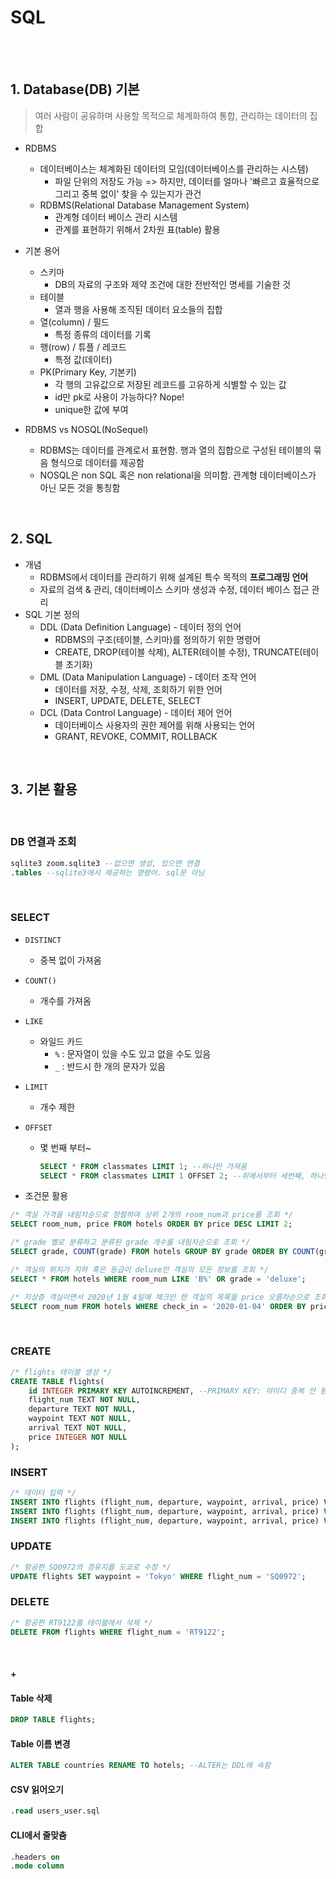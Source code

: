 # SQL





<br>

<br>

## 1. Database(DB) 기본

> 여러 사람이 공유하며 사용할 목적으로 체계화하여 통합, 관리하는 데이터의 집합

- RDBMS
  - 데이터베이스는 체계화된 데이터의 모임(데이터베이스를 관리하는 시스템)
    - 파일 단위의 저장도 가능 => 하지만, 데이터를 얼마나 '빠르고 효율적으로 그리고 중복 없이' 찾을 수 있는지가 관건
  - RDBMS(Relational Database Management System)
    - 관계형 데이터 베이스 관리 시스템
    - 관계를 표현하기 위해서 2차원 표(table) 활용
- 기본 용어
  - 스키마
    - DB의 자료의 구조와 제약 조건에 대한 전반적인 명세를 기술한 것
  - 테이블
    - 열과 행을 사용해 조직된 데이터 요소들의 집합
  - 열(column) / 필드
    - 특정 종류의 데이터를 기록
  - 행(row) / 튜플 / 레코드
    - 특정 값(데이터)
  - PK(Primary Key, 기본키)
    - 각 행의 고유값으로 저장된 레코드를 고유하게 식별할 수 있는 값
    - id만 pk로 사용이 가능하다? Nope!
    - unique한 값에 부여

- RDBMS vs NOSQL(NoSequel)
  - RDBMS는 데이터를 관계로서 표현함. 행과 열의 집합으로 구성된 테이블의 묶음 형식으로 데이터를 제공함
  - NOSQL은 non SQL 혹은 non relational을 의미함. 관계형 데이터베이스가 아닌 모든 것을 통칭함



<br>

## 2. SQL

- 개념
  - RDBMS에서 데이터를 관리하기 위해 설계된 특수 목적의 **프로그래밍 언어**
  - 자료의 검색 & 관리, 데이터베이스 스키마 생성과 수정, 데이터 베이스 접근 관리
- SQL 기본 정의
  - DDL (Data Definition Language) - 데이터 정의 언어
    - RDBMS의 구조(테이블, 스키마)를 정의하기 위한 명령어
    - CREATE, DROP(테이블 삭제), ALTER(테이블 수정), TRUNCATE(테이블 초기화)
  - DML (Data Manipulation Language) - 데이터 조작 언어
    - 데이터를 저장, 수정, 삭제, 조회하기 위한 언어
    - INSERT, UPDATE, DELETE, SELECT
  - DCL (Data Control Language) - 데이터 제어 언어
    - 데이터베이스 사용자의 권한 제어를 위해 사용되는 언어
    - GRANT, REVOKE, COMMIT, ROLLBACK





<br>

## 3. 기본 활용



<br>

### DB 연결과 조회

```sql
sqlite3 zoom.sqlite3 --없으면 생성, 있으면 연결
.tables --sqlite3에서 제공하는 명령어. sql문 아님
```



<br>

### SELECT

- `DISTINCT`

  - 중복 없이 가져옴

- `COUNT()`

  - 개수를 가져옴

- `LIKE`

  - 와일드 카드
    - `%` : 문자열이 있을 수도 있고 없을 수도 있음
    - `_` : 반드시 한 개의 문자가 있음

- `LIMIT`

  - 개수 제한

- `OFFSET`

  - 몇 번째 부터~

    ```sql
    SELECT * FROM classmates LIMIT 1; --하나만 가져옴
    SELECT * FROM classmates LIMIT 1 OFFSET 2; --위에서부터 세번째, 하나만 가져옴
    ```

- 조건문 활용

```sql
/* 객실 가격을 내림차순으로 정렬하여 상위 2개의 room_num과 price를 조회 */
SELECT room_num, price FROM hotels ORDER BY price DESC LIMIT 2;

/* grade 별로 분류하고 분류된 grade 개수를 내림차순으로 조회 */
SELECT grade, COUNT(grade) FROM hotels GROUP BY grade ORDER BY COUNT(grade) DESC;

/* 객실의 위치가 지하 혹은 등급이 deluxe인 객실의 모든 정보를 조회 */
SELECT * FROM hotels WHERE room_num LIKE 'B%' OR grade = 'deluxe';

/* 지상층 객실이면서 2020년 1월 4일에 체크인 한 객실의 목록을 price 오름차순으로 조회 */
SELECT room_num FROM hotels WHERE check_in = '2020-01-04' ORDER BY price ASC;
```





<br>

### CREATE

```sql
/* flights 테이블 생성 */
CREATE TABLE flights(
    id INTEGER PRIMARY KEY AUTOINCREMENT, --PRIMARY KEY: 아이디 중복 안 됨
    flight_num TEXT NOT NULL,
    departure TEXT NOT NULL,
    waypoint TEXT NOT NULL,
    arrival TEXT NOT NULL,
    price INTEGER NOT NULL
);
```



### INSERT

```sql
/* 데이터 입력 */
INSERT INTO flights (flight_num, departure, waypoint, arrival, price) VALUES('RT9122', 'Madrid', 'Beijing', 'Incheon', '200');
INSERT INTO flights (flight_num, departure, waypoint, arrival, price) VALUES('XZ0352', 'LA', 'Moscow', 'Incheon', '800');
INSERT INTO flights (flight_num, departure, waypoint, arrival, price) VALUES('SQ0972', 'London', 'Beijing', 'Sydney', '500');
```



### UPDATE

```sql
/* 항공편 SQ0972의 경유지를 도쿄로 수정 */
UPDATE flights SET waypoint = 'Tokyo' WHERE flight_num = 'SQ0972';
```



### DELETE

```sql
/* 항공편 RT9122를 테이블에서 삭제 */
DELETE FROM flights WHERE flight_num = 'RT9122';
```





<br>

#### +

#### Table 삭제

```sql
DROP TABLE flights;
```



#### Table 이름 변경

```sql
ALTER TABLE countries RENAME TO hotels; --ALTER는 DDL에 속함
```



#### CSV 읽어오기

```sql
.read users_user.sql
```



#### CLI에서 줄맞춤

```sql
.headers on
.mode column
```



